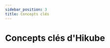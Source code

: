 ```yaml
---
sidebar_position: 3
title: Concepts clés
---
```


# Concepts clés d'Hikube

<!-- TODO: Contenu à rédiger --> 
